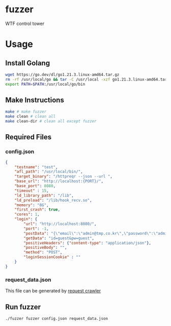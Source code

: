 # fuzzer
WTF control tower

# Usage
## Install Golang

```bash
wget https://go.dev/dl/go1.21.3.linux-amd64.tar.gz
rm -rf /usr/local/go && tar -C /usr/local -xzf go1.21.3.linux-amd64.tar.gz
export PATH=$PATH:/usr/local/go/bin
```

## Make Instructions

```bash
make # make fuzzer
make clean # clean all
make clean-dir # clean all except fuzzer
```

## Required Files
### config.json

```json
{
    "testname": "test",
    "afl_path": "/usr/local/bin/",
    "target_binary": "/httpreqr --json --url ",
    "base_url": "http://localhost:{PORT}/",
    "base_port": 8080,
    "timeout" : 15,
    "ld_library_path": "/lib",
    "ld_preload": "/lib/hook_recv.so",
    "memory": "8G",
    "first_crash": true,
    "cores": 1,
    "login": {
        "url": "http://localhost:8080/",
        "port": -1,
        "postData": "{\"email\":\"admin@tmp.co.kr\",\"password\":\"admin1234\"}",
        "getData": "id=guest&pw=guest",
        "positiveHeaders": {"content-type": "application/json"},
        "positiveBody": "",
        "method": "POST",
        "loginSessionCookie" : ""
    }
}
```

### request_data.json
This file can be generated by [request crawler](https://github.com/BoB-WebFuzzing/Request-Crawler)

## Run fuzzer

```bash
./fuzzer fuzzer config.json request_data.json
```

